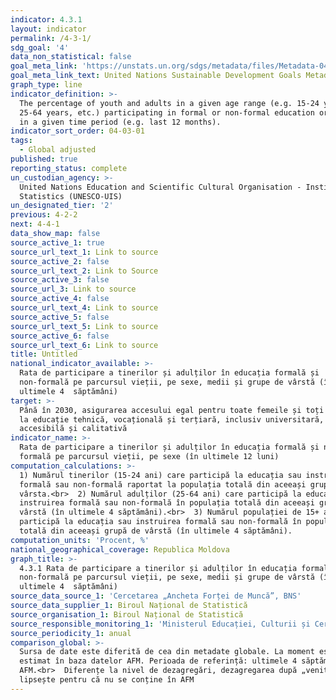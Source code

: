 ```yaml
---
indicator: 4.3.1
layout: indicator
permalink: /4-3-1/
sdg_goal: '4'
data_non_statistical: false
goal_meta_link: 'https://unstats.un.org/sdgs/metadata/files/Metadata-04-03-01.pdf'
goal_meta_link_text: United Nations Sustainable Development Goals Metadata (PDF 210 KB)
graph_type: line
indicator_definition: >-
  The percentage of youth and adults in a given age range (e.g. 15-24 years,
  25-64 years, etc.) participating in formal or non-formal education or training
  in a given time period (e.g. last 12 months).
indicator_sort_order: 04-03-01
tags:
  - Global adjusted
published: true
reporting_status: complete
un_custodian_agency: >-
  United Nations Education and Scientific Cultural Organisation - Institute of
  Statistics (UNESCO-UIS)
un_designated_tier: '2'
previous: 4-2-2
next: 4-4-1
data_show_map: false
source_active_1: true
source_url_text_1: Link to source
source_active_2: false
source_url_text_2: Link to Source
source_active_3: false
source_url_3: Link to source
source_active_4: false
source_url_text_4: Link to source
source_active_5: false
source_url_text_5: Link to source
source_active_6: false
source_url_text_6: Link to source
title: Untitled
national_indicator_available: >-
  Rata de participare a tinerilor și adulților în educația formală și
  non-formală pe parcursul vieții, pe sexe, medii și grupe de vârstă (în
  ultimele 4  săptămâni)
target: >-
  Până în 2030, asigurarea accesului egal pentru toate femeile și toți bărbații
  la educație tehnică, vocațională și terțiară, inclusiv universitară,
  accesibilă și calitativă
indicator_name: >-
  Rata de participare a tinerilor și adulților în educația formală și non
  formală pe parcursul vieții, pe sexe (în ultimele 12 luni)
computation_calculations: >-
  1) Numărul tinerilor (15-24 ani) care participă la educația sau instruirea
  formală sau non-formală raportat la populația totală din aceeași grupă de
  vârsta.<br>  2) Numărul adulților (25-64 ani) care participă la educația sau
  instruirea formală sau non-formală în populația totală din aceeași grupă de
  vârstă (în ultimele 4 săptămâni).<br>  3) Numărul populației de 15+ ani care
  participă la educația sau instruirea formală sau non-formală în populația
  totală din aceeași grupă de vârstă (în ultimele 4 săptămâni).
computation_units: 'Procent, %'
national_geographical_coverage: Republica Moldova
graph_title: >-
  4.3.1 Rata de participare a tinerilor și adulților în educația formală și
  non-formală pe parcursul vieții, pe sexe, medii și grupe de vârstă (în
  ultimele 4  săptămâni)
source_data_source_1: 'Cercetarea „Ancheta Forței de Muncă”, BNS'
source_data_supplier_1: Biroul Național de Statistică
source_organisation_1: Biroul Național de Statistică
source_responsible_monitoring_1: 'Ministerul Educației, Culturii și Cercetării'
source_periodicity_1: anual
comparison_global: >-
  Sursa de date este diferită de cea din metadate globale. La moment este
  estimat în baza datelor AFM. Perioada de referință: ultimele 4 săptămâni în
  AFM.<br>  Diferențe la nivel de dezagregări, dezagregarea după „venituri”
  lipsește pentru că nu se conține în AFM
---
```

